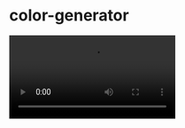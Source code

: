 # color-generator
<video src="https://github.com/HETVI1405/color-generator/blob/main/color%20generator/Screen%20Recording%202025-03-26%20082539.mp4">
